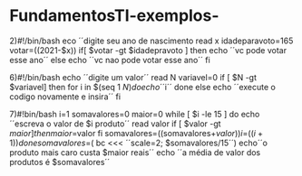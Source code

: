 # FundamentosTI-exemplos-
2)#!/bin/bash
eco ´´digite seu ano de nascimento 
read x
idadeparavoto=165
votar=((2021-$x))
if[ $votar -gt $idadepravoto ] 
then
echo ´´vc pode votar esse ano´´
else
echo ´´vc nao pode votar esse ano´´
fi

6)#!/bin/bash
echo ´´digite um valor´´
read N
variavel=0
if [ $N -gt $variavel]
then
for i in $(seq 1 $N)
do
echo ´´$i´´
done
else
echo ´´execute o codigo novamente e insira´´
fi

7)#!bin/bash
i=1
somavalores=0
maior=0
while [ $i -le 15 ]
do
echo ´´escreva o valor de $i produto´´
read valor
if [ $valor -gt $maior]
then
maior=$valor
fi
somavalores=$(($somavalores+$valor))
i=$(($i+1))
done
somavalores=$( bc <<< ´´scale=2; $somavalores/15´´)
echo´´o produto mais caro custa $maior reais´´
echo ´´a média de valor dos produtos é $somavalores´´
